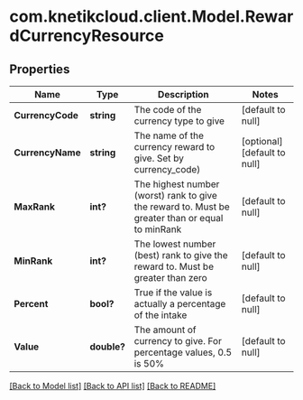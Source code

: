 # com.knetikcloud.client.Model.RewardCurrencyResource
## Properties

Name | Type | Description | Notes
------------ | ------------- | ------------- | -------------
**CurrencyCode** | **string** | The code of the currency type to give | [default to null]
**CurrencyName** | **string** | The name of the currency reward to give.  Set by currency_code) | [optional] [default to null]
**MaxRank** | **int?** | The highest number (worst) rank to give the reward to. Must be greater than or equal to minRank | [default to null]
**MinRank** | **int?** | The lowest number (best) rank to give the reward to. Must be greater than zero | [default to null]
**Percent** | **bool?** | True if the value is actually a percentage of the intake | [default to null]
**Value** | **double?** | The amount of currency to give. For percentage values, 0.5 is 50% | [default to null]

[[Back to Model list]](../README.md#documentation-for-models) [[Back to API list]](../README.md#documentation-for-api-endpoints) [[Back to README]](../README.md)

